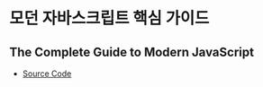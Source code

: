 # 모던 자바스크립트 핵심 가이드

## The Complete Guide to Modern JavaScript

- [Source Code](https://github.com/AlbertoMontalesi/The-complete-guide-to-modern-JavaScript)
